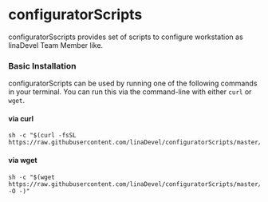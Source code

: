 configuratorScripts
===================

  configuratorSscripts provides set of scripts to configure workstation
as linaDevel Team Member like.

### Basic Installation

configuratorScripts can be used by running one of the following commands in your terminal. You can run this via the command-line with either `curl` or `wget`.

#### via curl

```shell
sh -c "$(curl -fsSL https://raw.githubusercontent.com/linaDevel/configuratorScripts/master/configure.sh)"
```

#### via wget

```shell
sh -c "$(wget https://raw.githubusercontent.com/linaDevel/configuratorScripts/master/configure.sh -O -)"
```
